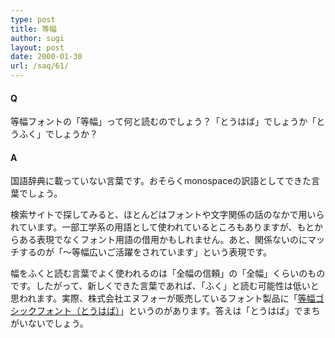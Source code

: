 ```yaml
---
type: post
title: 等幅
author: sugi
layout: post
date: 2000-01-30
url: /saq/61/
---
```

#### Q 

等幅フォントの「等幅」って何と読むのでしょう？「とうはば」でしょうか「とうふく」でしょうか？

#### A 

国語辞典に載っていない言葉です。おそらくmonospaceの訳語としてできた言葉でしょう。

検索サイトで探してみると、ほとんどはフォントや文字関係の話のなかで用いられています。一部工学系の用語として使われているところもありますが、もとからある表現でなくフォント用語の借用かもしれません。あと、関係ないのにマッチするのが「～等幅広いご活躍をされています」という表現です。

幅をふくと読む言葉でよく使われるのは「全幅の信頼」の「全幅」くらいのものです。したがって、新しくできた言葉であれば、「ふく」と読む可能性は低いと思われます。実際、株式会社エヌフォーが販売しているフォント製品に「<a href="http://www.enfour.co.jp/news/news1998/gothic.html" onclick="_gaq.push(['_trackEvent', 'outbound-article', 'http://www.enfour.co.jp/news/news1998/gothic.html', '等幅ゴシックフォント（とうはば）']);" >等幅ゴシックフォント（とうはば）</a>」というのがあります。答えは「とうはば」でまちがいないでしょう。